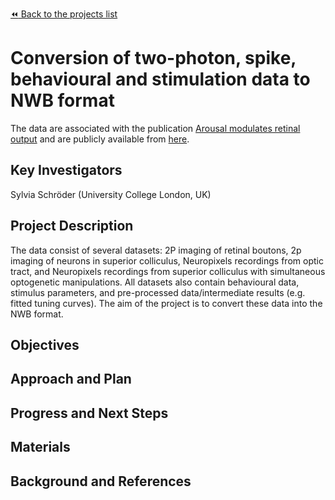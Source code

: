 [:rewind: Back to the projects list](../../README.md#ProjectsList)

<!-- For information on how to write GitHub .md files see https://guides.github.com/features/mastering-markdown/ -->

# Conversion of two-photon, spike, behavioural and stimulation data to NWB format

The data are associated with the publication [Arousal modulates retinal output](https://www.cell.com/neuron/fulltext/S0896-6273(20)30318-4) 
and are publicly available from [here](https://rdr.ucl.ac.uk/collections/Arousal_modulates_retinal_output/4934931).

## Key Investigators

<!-- - Investigator 1 (Affiliation)-->
<!-- - Investigator 2 (Affiliation)-->

Sylvia Schröder (University College London, UK)

## Project Description

<!-- Add a short paragraph describing the project. -->

The data consist of several datasets: 2P imaging of retinal boutons, 2p imaging of neurons in superior colliculus, Neuropixels recordings from optic tract, and 
Neuropixels recordings from superior colliculus with simultaneous optogenetic manipulations. All datasets also contain behavioural data, stimulus parameters, and 
pre-processed data/intermediate results (e.g. fitted tuning curves). The aim of the project is to convert these data into the NWB format.

## Objectives

<!-- Briefly describe the objectives of your project. What would you like to achive?-->

<!-- 1. Objective A. Describe it in 1-2 sentences.-->
<!-- 1. Objective B. Describe it in 1-2 sentences.-->
<!-- 1. ...-->

## Approach and Plan

<!-- 1. Describe the steps of your planned approach to reach the objectives.-->
<!-- 1. ... -->
<!-- 1. ... -->

## Progress and Next Steps

<!--Populate this section as you are making progress before/during/after the hackathon-->
<!--Describe the progress you have made on the project,e.g., which objectives you have achieved and how.-->
<!--Describe the next steps you are planing to take to complete the project.-->

## Materials

<!--If available add links to the materials relevant to the project, e.g., the code generated for the project or data used-->
<!--If available add pictures and links to videos that demonstrate what has been accomplished.-->
<!--![Description of picture](Example2.jpg)-->

## Background and References

<!--Use this space for information that may help people better understand your project, like links to papers, source code, or data ,e.g:-->
<!-- - Source code: https://github.com/YourUser/YourRepository -->
<!-- - Documentation: https://link.to.docs -->
<!-- - Test data: https://link.to.test.data -->
